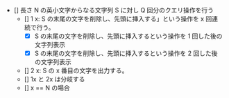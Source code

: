 - [] 長さ N の英小文字からなる文字列 S に対し Q 回分のクエリ操作を行う
  - [] 1 x: S の末尾の文字を削除し、先頭に挿入する」という操作を x 回連続で行う。
    - [x] S の末尾の文字を削除し、先頭に挿入するという操作を 1 回した後の文字列表示
    - [x] S の末尾の文字を削除し、先頭に挿入するという操作を 2 回した後の文字列表示
  - [] 2 x: S の x 番目の文字を出力する。
  - [] 1x と 2x は分岐する
  - [] x == N の場合
